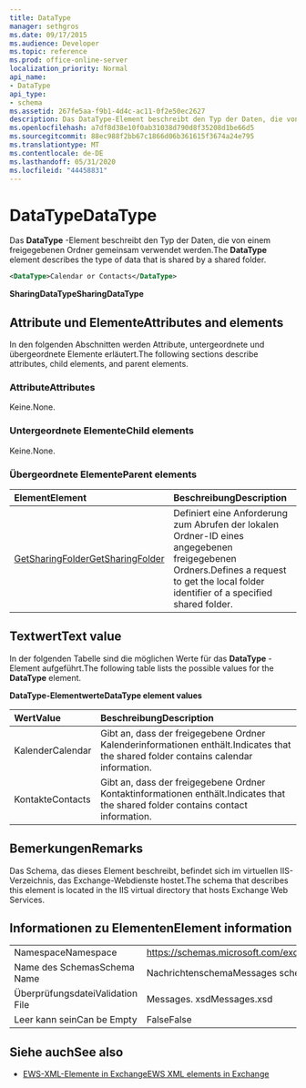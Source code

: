 ```yaml
---
title: DataType
manager: sethgros
ms.date: 09/17/2015
ms.audience: Developer
ms.topic: reference
ms.prod: office-online-server
localization_priority: Normal
api_name:
- DataType
api_type:
- schema
ms.assetid: 267fe5aa-f9b1-4d4c-ac11-0f2e50ec2627
description: Das DataType-Element beschreibt den Typ der Daten, die von einem freigegebenen Ordner gemeinsam verwendet werden.
ms.openlocfilehash: a7df8d38e10f0ab31038d790d8f35208d1be66d5
ms.sourcegitcommit: 88ec988f2bb67c1866d06b361615f3674a24e795
ms.translationtype: MT
ms.contentlocale: de-DE
ms.lasthandoff: 05/31/2020
ms.locfileid: "44458831"
---
```

# <a name="datatype"></a><span data-ttu-id="cba57-103">DataType</span><span class="sxs-lookup"><span data-stu-id="cba57-103">DataType</span></span>

<span data-ttu-id="cba57-104">Das **DataType** -Element beschreibt den Typ der Daten, die von einem freigegebenen Ordner gemeinsam verwendet werden.</span><span class="sxs-lookup"><span data-stu-id="cba57-104">The **DataType** element describes the type of data that is shared by a shared folder.</span></span> 
  
```xml
<DataType>Calendar or Contacts</DataType>
```

<span data-ttu-id="cba57-105">**SharingDataType**</span><span class="sxs-lookup"><span data-stu-id="cba57-105">**SharingDataType**</span></span>

## <a name="attributes-and-elements"></a><span data-ttu-id="cba57-106">Attribute und Elemente</span><span class="sxs-lookup"><span data-stu-id="cba57-106">Attributes and elements</span></span>

<span data-ttu-id="cba57-107">In den folgenden Abschnitten werden Attribute, untergeordnete und übergeordnete Elemente erläutert.</span><span class="sxs-lookup"><span data-stu-id="cba57-107">The following sections describe attributes, child elements, and parent elements.</span></span>
  
### <a name="attributes"></a><span data-ttu-id="cba57-108">Attribute</span><span class="sxs-lookup"><span data-stu-id="cba57-108">Attributes</span></span>

<span data-ttu-id="cba57-109">Keine.</span><span class="sxs-lookup"><span data-stu-id="cba57-109">None.</span></span>
  
### <a name="child-elements"></a><span data-ttu-id="cba57-110">Untergeordnete Elemente</span><span class="sxs-lookup"><span data-stu-id="cba57-110">Child elements</span></span>

<span data-ttu-id="cba57-111">Keine.</span><span class="sxs-lookup"><span data-stu-id="cba57-111">None.</span></span>
  
### <a name="parent-elements"></a><span data-ttu-id="cba57-112">Übergeordnete Elemente</span><span class="sxs-lookup"><span data-stu-id="cba57-112">Parent elements</span></span>

|<span data-ttu-id="cba57-113">**Element**</span><span class="sxs-lookup"><span data-stu-id="cba57-113">**Element**</span></span>|<span data-ttu-id="cba57-114">**Beschreibung**</span><span class="sxs-lookup"><span data-stu-id="cba57-114">**Description**</span></span>|
|:-----|:-----|
|[<span data-ttu-id="cba57-115">GetSharingFolder</span><span class="sxs-lookup"><span data-stu-id="cba57-115">GetSharingFolder</span></span>](getsharingfolder.md) <br/> |<span data-ttu-id="cba57-116">Definiert eine Anforderung zum Abrufen der lokalen Ordner-ID eines angegebenen freigegebenen Ordners.</span><span class="sxs-lookup"><span data-stu-id="cba57-116">Defines a request to get the local folder identifier of a specified shared folder.</span></span>  <br/> |
   
## <a name="text-value"></a><span data-ttu-id="cba57-117">Textwert</span><span class="sxs-lookup"><span data-stu-id="cba57-117">Text value</span></span>

<span data-ttu-id="cba57-118">In der folgenden Tabelle sind die möglichen Werte für das **DataType** -Element aufgeführt.</span><span class="sxs-lookup"><span data-stu-id="cba57-118">The following table lists the possible values for the **DataType** element.</span></span> 
  
<span data-ttu-id="cba57-119">**DataType-Elementwerte**</span><span class="sxs-lookup"><span data-stu-id="cba57-119">**DataType element values**</span></span>

|<span data-ttu-id="cba57-120">**Wert**</span><span class="sxs-lookup"><span data-stu-id="cba57-120">**Value**</span></span>|<span data-ttu-id="cba57-121">**Beschreibung**</span><span class="sxs-lookup"><span data-stu-id="cba57-121">**Description**</span></span>|
|:-----|:-----|
|<span data-ttu-id="cba57-122">Kalender</span><span class="sxs-lookup"><span data-stu-id="cba57-122">Calendar</span></span>  <br/> |<span data-ttu-id="cba57-123">Gibt an, dass der freigegebene Ordner Kalenderinformationen enthält.</span><span class="sxs-lookup"><span data-stu-id="cba57-123">Indicates that the shared folder contains calendar information.</span></span>  <br/> |
|<span data-ttu-id="cba57-124">Kontakte</span><span class="sxs-lookup"><span data-stu-id="cba57-124">Contacts</span></span>  <br/> |<span data-ttu-id="cba57-125">Gibt an, dass der freigegebene Ordner Kontaktinformationen enthält.</span><span class="sxs-lookup"><span data-stu-id="cba57-125">Indicates that the shared folder contains contact information.</span></span>  <br/> |
   
## <a name="remarks"></a><span data-ttu-id="cba57-126">Bemerkungen</span><span class="sxs-lookup"><span data-stu-id="cba57-126">Remarks</span></span>

<span data-ttu-id="cba57-127">Das Schema, das dieses Element beschreibt, befindet sich im virtuellen IIS-Verzeichnis, das Exchange-Webdienste hostet.</span><span class="sxs-lookup"><span data-stu-id="cba57-127">The schema that describes this element is located in the IIS virtual directory that hosts Exchange Web Services.</span></span>
  
## <a name="element-information"></a><span data-ttu-id="cba57-128">Informationen zu Elementen</span><span class="sxs-lookup"><span data-stu-id="cba57-128">Element information</span></span>

|||
|:-----|:-----|
|<span data-ttu-id="cba57-129">Namespace</span><span class="sxs-lookup"><span data-stu-id="cba57-129">Namespace</span></span>  <br/> |https://schemas.microsoft.com/exchange/services/2006/messages  <br/> |
|<span data-ttu-id="cba57-130">Name des Schemas</span><span class="sxs-lookup"><span data-stu-id="cba57-130">Schema Name</span></span>  <br/> |<span data-ttu-id="cba57-131">Nachrichtenschema</span><span class="sxs-lookup"><span data-stu-id="cba57-131">Messages schema</span></span>  <br/> |
|<span data-ttu-id="cba57-132">Überprüfungsdatei</span><span class="sxs-lookup"><span data-stu-id="cba57-132">Validation File</span></span>  <br/> |<span data-ttu-id="cba57-133">Messages. xsd</span><span class="sxs-lookup"><span data-stu-id="cba57-133">Messages.xsd</span></span>  <br/> |
|<span data-ttu-id="cba57-134">Leer kann sein</span><span class="sxs-lookup"><span data-stu-id="cba57-134">Can be Empty</span></span>  <br/> |<span data-ttu-id="cba57-135">False</span><span class="sxs-lookup"><span data-stu-id="cba57-135">False</span></span>  <br/> |
   
## <a name="see-also"></a><span data-ttu-id="cba57-136">Siehe auch</span><span class="sxs-lookup"><span data-stu-id="cba57-136">See also</span></span>

- [<span data-ttu-id="cba57-137">EWS-XML-Elemente in Exchange</span><span class="sxs-lookup"><span data-stu-id="cba57-137">EWS XML elements in Exchange</span></span>](ews-xml-elements-in-exchange.md)

